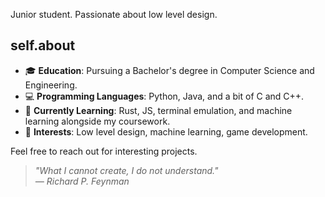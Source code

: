 Junior student. Passionate about low level design.

## self.about

- 🎓 **Education**: Pursuing a Bachelor's degree in Computer Science and Engineering.
- 💻 **Programming Languages**: Python, Java, and a bit of C and C++.
- 🌱 **Currently Learning**: Rust, JS, terminal emulation, and machine learning alongside my coursework.
- 🚀 **Interests**: Low level design, machine learning, game development.

Feel free to reach out for interesting projects.

> *"What I cannot create, I do not understand."*  
> *— Richard P. Feynman*
